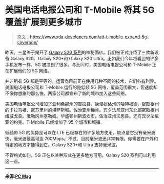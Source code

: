 # 美国电话电报公司和 T-Mobile 将其 5G 覆盖扩展到更多城市

> 原文：<https://www.xda-developers.com/att-t-mobile-expand-5g-coverage/>

昨天，三星终于揭开了 [Galaxy S20 系列](https://www.xda-developers.com/samsung-galaxy-s20-specs-features-pricing-availability/)的神秘面纱。我们被正式介绍了三款新设备:Galaxy S20、Galaxy S20+和 Galaxy S20 Ultra。正如我们今年将看到的许多手机发布一样，5G 被提到了很多。与此同时，美国电话电报公司和 T-Mobile 正在扩展他们的 5G 网络。

并非所有 5G 都是平等的。运营商目前正在使用几种不同的技术，它们各有利弊。美国电话电报公司和 T-Mobile 运行的是低频 5G 网络，覆盖范围很大，但速度却不像你想象的那么快。两家公司都宣布了新的城市加入这些网络。

美国电话电报公司[增加了](https://about.att.com/newsroom/2020/5g_announcements.html)亚利桑那州的吉拉县、康涅狄格州的哈特福德、密歇根州的卡拉马祖、密苏里州的堪萨斯城。佐治亚州梅肯。宾夕法尼亚州东北部密歇根州纽威戈县。俄勒冈州塞勒姆。华盛顿州斯波坎市。佐治亚州沃思县。还有宾夕法尼亚的约克。T-Mobile 已经增加了 95 个城市和城镇。

低频带 5G 的优势是可以在 LTE 已经存在的许多地方使用。缺点是它没有毫米波快，毫米波最高可达 700Mbps。不过，目前毫米波还非常有限。你需要在户外和特定的地方才能得到它。Galaxy S20+和 Ultra 支持毫米波。

不管格式如何，5G 正在以某种形式在更多地方可用。Galaxy S20 系列可以利用这一点。

* * *

**来源:[PC Mag](https://www.pcmag.com/news/t-mobile-att-rev-up-low-band-5g-for-galaxy-s20)**